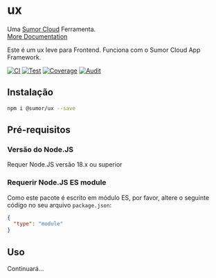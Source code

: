 # ux

Uma [Sumor Cloud](https://sumor.cloud) Ferramenta.  
[More Documentation](https://sumor.cloud/ux)

Este é um ux leve para Frontend. Funciona com o Sumor Cloud App Framework.

[![CI](https://github.com/sumor-cloud/ux/actions/workflows/ci.yml/badge.svg)](https://github.com/sumor-cloud/ux/actions/workflows/ci.yml)
[![Test](https://github.com/sumor-cloud/ux/actions/workflows/ut.yml/badge.svg)](https://github.com/sumor-cloud/ux/actions/workflows/ut.yml)
[![Coverage](https://github.com/sumor-cloud/ux/actions/workflows/coverage.yml/badge.svg)](https://github.com/sumor-cloud/ux/actions/workflows/coverage.yml)
[![Audit](https://github.com/sumor-cloud/ux/actions/workflows/audit.yml/badge.svg)](https://github.com/sumor-cloud/ux/actions/workflows/audit.yml)

## Instalação

```bash
npm i @sumor/ux --save
```

## Pré-requisitos

### Versão do Node.JS

Requer Node.JS versão 18.x ou superior

### Requerir Node.JS ES module

Como este pacote é escrito em módulo ES,
por favor, altere o seguinte código no seu arquivo `package.json`:

```json
{
  "type": "module"
}
```

## Uso

Continuará...
